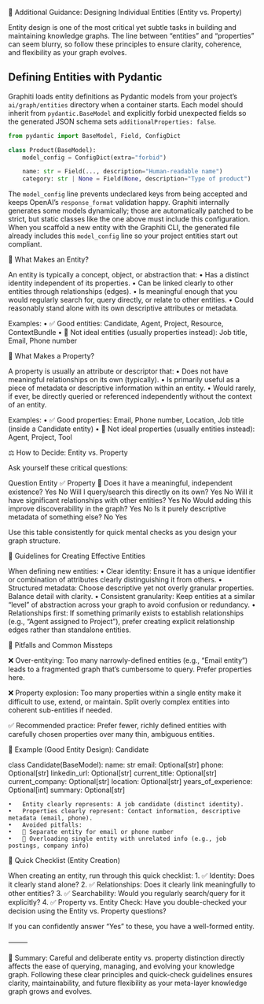 🎯 Additional Guidance: Designing Individual Entities (Entity vs. Property)

Entity design is one of the most critical yet subtle tasks in building and maintaining knowledge graphs. The line between “entities” and “properties” can seem blurry, so follow these principles to ensure clarity, coherence, and flexibility as your graph evolves.

## Defining Entities with Pydantic

Graphiti loads entity definitions as Pydantic models from your project’s
`ai/graph/entities` directory when a container starts. Each model should
inherit from `pydantic.BaseModel` and explicitly forbid unexpected fields so
the generated JSON schema sets `additionalProperties: false`.

```python
from pydantic import BaseModel, Field, ConfigDict

class Product(BaseModel):
    model_config = ConfigDict(extra="forbid")

    name: str = Field(..., description="Human‑readable name")
    category: str | None = Field(None, description="Type of product")
```

The `model_config` line prevents undeclared keys from being accepted and keeps
OpenAI’s `response_format` validation happy. Graphiti internally generates some
models dynamically; those are automatically patched to be strict, but static
classes like the one above must include this configuration. When you scaffold a
new entity with the Graphiti CLI, the generated file already includes this
`model_config` line so your project entities start out compliant.

🧩 What Makes an Entity?

An entity is typically a concept, object, or abstraction that:
	•	Has a distinct identity independent of its properties.
	•	Can be linked clearly to other entities through relationships (edges).
	•	Is meaningful enough that you would regularly search for, query directly, or relate to other entities.
	•	Could reasonably stand alone with its own descriptive attributes or metadata.

Examples:
	•	✅ Good entities: Candidate, Agent, Project, Resource, ContextBundle
	•	🚫 Not ideal entities (usually properties instead): Job title, Email, Phone number

🔖 What Makes a Property?

A property is usually an attribute or descriptor that:
	•	Does not have meaningful relationships on its own (typically).
	•	Is primarily useful as a piece of metadata or descriptive information within an entity.
	•	Would rarely, if ever, be directly queried or referenced independently without the context of an entity.

Examples:
	•	✅ Good properties: Email, Phone number, Location, Job title (inside a Candidate entity)
	•	🚫 Not ideal properties (usually entities instead): Agent, Project, Tool

⚖️ How to Decide: Entity vs. Property

Ask yourself these critical questions:

Question	Entity ✅	Property 🔖
Does it have a meaningful, independent existence?	Yes	No
Will I query/search this directly on its own?	Yes	No
Will it have significant relationships with other entities?	Yes	No
Would adding this improve discoverability in the graph?	Yes	No
Is it purely descriptive metadata of something else?	No	Yes

Use this table consistently for quick mental checks as you design your graph structure.

🌳 Guidelines for Creating Effective Entities

When defining new entities:
	•	Clear identity: Ensure it has a unique identifier or combination of attributes clearly distinguishing it from others.
	•	Structured metadata: Choose descriptive yet not overly granular properties. Balance detail with clarity.
	•	Consistent granularity: Keep entities at a similar “level” of abstraction across your graph to avoid confusion or redundancy.
	•	Relationships first: If something primarily exists to establish relationships (e.g., “Agent assigned to Project”), prefer creating explicit relationship edges rather than standalone entities.

📐 Pitfalls and Common Missteps

❌ Over-entitying:
Too many narrowly-defined entities (e.g., “Email entity”) leads to a fragmented graph that’s cumbersome to query. Prefer properties here.

❌ Property explosion:
Too many properties within a single entity make it difficult to use, extend, or maintain. Split overly complex entities into coherent sub-entities if needed.

✅ Recommended practice:
Prefer fewer, richly defined entities with carefully chosen properties over many thin, ambiguous entities.

🎨 Example (Good Entity Design): Candidate

class Candidate(BaseModel):
    name: str
    email: Optional[str]
    phone: Optional[str]
    linkedin_url: Optional[str]
    current_title: Optional[str]
    current_company: Optional[str]
    location: Optional[str]
    years_of_experience: Optional[int]
    summary: Optional[str]

	•	Entity clearly represents: A job candidate (distinct identity).
	•	Properties clearly represent: Contact information, descriptive metadata (email, phone).
	•	Avoided pitfalls:
	•	🚫 Separate entity for email or phone number
	•	🚫 Overloading single entity with unrelated info (e.g., job postings, company info)

🚦 Quick Checklist (Entity Creation)

When creating an entity, run through this quick checklist:
	1.	✅ Identity: Does it clearly stand alone?
	2.	✅ Relationships: Does it clearly link meaningfully to other entities?
	3.	✅ Searchability: Would you regularly search/query for it explicitly?
	4.	✅ Property vs. Entity Check: Have you double-checked your decision using the Entity vs. Property questions?

If you can confidently answer “Yes” to these, you have a well-formed entity.

⸻

🎯 Summary:
Careful and deliberate entity vs. property distinction directly affects the ease of querying, managing, and evolving your knowledge graph. Following these clear principles and quick-check guidelines ensures clarity, maintainability, and future flexibility as your meta-layer knowledge graph grows and evolves.